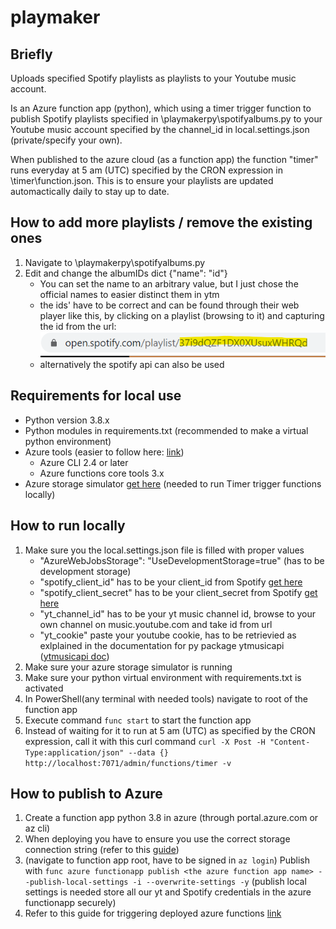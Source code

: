 # playmaker

## Briefly
Uploads specified Spotify playlists as playlists to your Youtube music account.

Is an Azure function app (python), which using a timer trigger function to publish Spotify playlists specified in \playmakerpy\spotifyalbums.py to your Youtube music account specified by the channel_id in local.settings.json (private/specify your own).

When published to the azure cloud (as a function app) the function "timer" runs everyday at 5 am (UTC) specified by the CRON expression in  \timer\function.json. This is to ensure your playlists are updated automactically daily to stay up to date.

## How to add more playlists / remove the existing ones
1. Navigate to \playmakerpy\spotifyalbums.py
2. Edit and change the albumIDs dict {"name": "id"} 
   - You can set the name to an arbitrary value, but I just chose the official names to easier distinct them in ytm
   - the ids' have to be correct and can be found through their web player like this, by clicking on a playlist (browsing to it) and capturing the id from the url: <img src="/images/spotify_url_album.png"> 
   - alternatively the spotify api can also be used

## Requirements for local use
- Python version 3.8.x
- Python modules in requirements.txt (recommended to make a virtual python environment)
- Azure tools (easier to follow here: [link](https://docs.microsoft.com/en-us/azure/azure-functions/functions-create-first-azure-function-azure-cli?tabs=bash%2Cbrowser&pivots=programming-language-python))
  - Azure CLI 2.4 or later
  - Azure functions core tools 3.x
- Azure storage simulator [get here](https://docs.microsoft.com/en-us/azure/storage/common/storage-use-emulator) (needed to run Timer trigger functions locally)

## How to run locally
1. Make sure you the local.settings.json file is filled with proper values
   - "AzureWebJobsStorage": "UseDevelopmentStorage=true" (has to be development storage)
   - "spotify_client_id" has to be your client_id from Spotify [get here](https://developer.spotify.com/)
   - "spotify_client_secret" has to be your client_secret from Spotify [get here](https://developer.spotify.com/)
   - "yt_channel_id" has to be your yt music channel id, browse to your own channel on music.youtube.com and take id from url
   - "yt_cookie" paste your youtube cookie, has to be retrievied as exlplained in the documentation for py package ytmusicapi ([ytmusicapi doc](https://ytmusicapi.readthedocs.io/en/latest/setup.html))
2. Make sure your azure storage simulator is running
3. Make sure your python virtual environment with requirements.txt is activated
3. In PowerShell(any terminal with needed tools) navigate to root of the function app
4. Execute command ```func start``` to start the function app
5. Instead of waiting for it to run at 5 am (UTC) as specified by the CRON expression, call it with this curl command ```curl -X Post -H "Content-Type:application/json" --data {} http://localhost:7071/admin/functions/timer -v```

## How to publish to Azure
1. Create a function app python 3.8 in azure (through portal.azure.com or az cli)
2. When deploying you have to ensure you use the correct storage connection string (refer to this [guide](https://docs.microsoft.com/en-us/azure/azure-functions/functions-run-local?tabs=windows%2Ccsharp%2Cbash#local-settings-file))
3. (navigate to function app root, have to be signed in ```az login```) Publish with ```func azure functionapp publish <the azure function app name> --publish-local-settings -i --overwrite-settings -y``` (publish local settings is needed store all our yt and Spotify credentials in the azure functionapp securely)
4. Refer to this guide for triggering deployed azure functions [link](https://kevsoft.net/2020/02/20/testing-timer-triggers-in-azure-functions.html)
 
